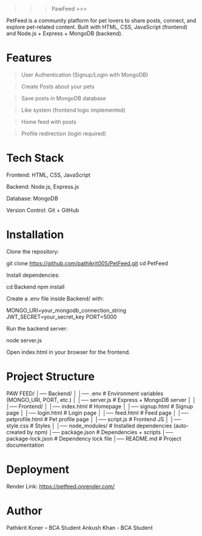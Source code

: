 >>> PawFeed >>>

PetFeed is a community platform for pet lovers to share posts, connect, and explore pet-related content. Built with HTML, CSS, JavaScript (frontend) and Node.js + Express + MongoDB (backend).

# Features

> User Authentication (Signup/Login with MongoDB)

> Create Posts about your pets

> Save posts in MongoDB database

> Like system (frontend logic implemented)

> Home feed with posts

> Profile redirection (login required)

# Tech Stack

Frontend: HTML, CSS, JavaScript

Backend: Node.js, Express.js

Database: MongoDB

Version Control: Git + GitHub

# Installation

Clone the repository:

git clone https://github.com/pathikrit005/PetFeed.git
cd PetFeed


Install dependencies:

cd Backend
npm install


Create a .env file inside Backend/ with:

MONGO_URI=your_mongodb_connection_string
JWT_SECRET=your_secret_key
PORT=5000


Run the backend server:

node server.js


Open index.html in your browser for the frontend.

# Project Structure

PAW FEED/
│── Backend/
│   │── .env                # Environment variables (MONGO_URI, PORT, etc.)
│   │── server.js           # Express + MongoDB server
│
│
│── Frontend/
│   │── index.html          # Homepage
│   │── signup.html         # Signup page
│   │── login.html          # Login page
│   │── feed.html           # Feed page
│   │── petprofile.html     # Pet profile page
│   │── script.js           # Frontend JS
│   │── style.css           # Styles
│
│── node_modules/           # Installed dependencies (auto-created by npm)
│── package.json            # Dependencies + scripts
│── package-lock.json       # Dependency lock file
│── README.md               # Project documentation


# Deployment

Render Link: https://petfeed.onrender.com/
# Author

Pathikrit Koner – BCA Student
Ankush Khan - BCA Student
